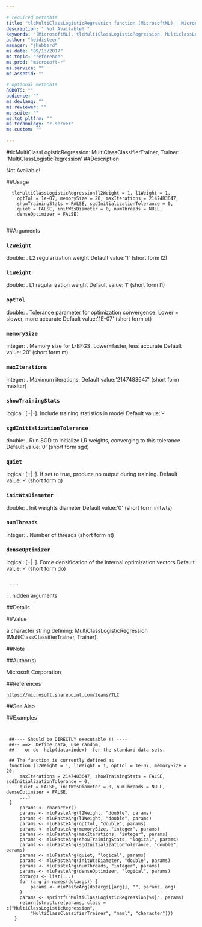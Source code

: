 ```yaml
--- 
 
# required metadata 
title: "tlcMultiClassLogisticRegression function (MicrosoftML) | Microsoft Docs" 
description: " Not Available! " 
keywords: "(MicrosoftML), tlcMultiClassLogisticRegression, MulticlassLogisticRegressionPredictorNew, mlr, multilr, MultiClassClassifierTrainer, Trainer" 
author: "heidisteen" 
manager: "jhubbard" 
ms.date: "09/13/2017" 
ms.topic: "reference" 
ms.prod: "microsoft-r" 
ms.service: "" 
ms.assetid: "" 
 
# optional metadata 
ROBOTS: "" 
audience: "" 
ms.devlang: "" 
ms.reviewer: "" 
ms.suite: "" 
ms.tgt_pltfrm: "" 
ms.technology: "r-server" 
ms.custom: "" 
 
--- 
```

 
 
 
 
 
 
 
 #tlcMultiClassLogisticRegression: MultiClassClassifierTrainer, Trainer: 'MultiClassLogisticRegression' 
 ##Description
 
Not Available!
 
 
 ##Usage

```   
  tlcMultiClassLogisticRegression(l2Weight = 1, l1Weight = 1,
    optTol = 1e-07, memorySize = 20, maxIterations = 2147483647,
    showTrainingStats = FALSE, sgdInitializationTolerance = 0,
    quiet = FALSE, initWtsDiameter = 0, numThreads = NULL,
    denseOptimizer = FALSE)
 
```
 
 ##Arguments

   
  
 ### `l2Weight`
 double: <float>. L2 regularization weight Default value:'1' (short form l2) 
  
  
  
 ### `l1Weight`
 double: <float>. L1 regularization weight Default value:'1' (short form l1) 
  
  
  
 ### `optTol`
 double: <float>. Tolerance parameter for optimization convergence. Lower = slower, more accurate Default value:'1E-07' (short form ot) 
  
  
  
 ### `memorySize`
 integer: <int>. Memory size for L-BFGS. Lower=faster, less accurate Default value:'20' (short form m) 
  
  
  
 ### `maxIterations`
 integer: <int>. Maximum iterations. Default value:'2147483647' (short form maxiter) 
  
  
  
 ### `showTrainingStats`
 logical: [+|-]. Include training statistics in model Default value:'-' 
  
  
  
 ### `sgdInitializationTolerance`
 double: <float>. Run SGD to initialize LR weights, converging to this tolerance Default value:'0' (short form sgd) 
  
  
  
 ### `quiet`
 logical: [+|-]. If set to true, produce no output during training. Default value:'-' (short form q) 
  
  
  
 ### `initWtsDiameter`
 double: <float>. Init weights diameter Default value:'0' (short form initwts) 
  
  
  
 ### `numThreads`
 integer: <int>. Number of threads (short form nt) 
  
  
  
 ### `denseOptimizer`
 logical: [+|-]. Force densification of the internal optimization vectors Default value:'-' (short form do) 
  
  
  
 ### ` ...`
 : . hidden arguments 
  
 
 
 ##Details
 

 
 
 ##Value
 
a character string defining: MultiClassLogisticRegression
(MultiClassClassifierTrainer, Trainer).
 
 ##Note
 

 
 
 ##Author(s)
 
Microsoft Corporation
 
 
 ##References
 
[`https://microsoft.sharepoint.com/teams/TLC`](https://microsoft.sharepoint.com/teams/TLC)

 
 
 ##See Also
 

   
 ##Examples

 ```
   
  
  ##---- Should be DIRECTLY executable !! ----
  ##-- ==>  Define data, use random,
  ##--	or do  help(data=index)  for the standard data sets.
  
  ## The function is currently defined as
  function (l2Weight = 1, l1Weight = 1, optTol = 1e-07, memorySize = 20, 
      maxIterations = 2147483647, showTrainingStats = FALSE, sgdInitializationTolerance = 0, 
      quiet = FALSE, initWtsDiameter = 0, numThreads = NULL, denseOptimizer = FALSE, 
      ...) 
  {
      params <- character()
      params <- mluPasteArg(l2Weight, "double", params)
      params <- mluPasteArg(l1Weight, "double", params)
      params <- mluPasteArg(optTol, "double", params)
      params <- mluPasteArg(memorySize, "integer", params)
      params <- mluPasteArg(maxIterations, "integer", params)
      params <- mluPasteArg(showTrainingStats, "logical", params)
      params <- mluPasteArg(sgdInitializationTolerance, "double", params)
      params <- mluPasteArg(quiet, "logical", params)
      params <- mluPasteArg(initWtsDiameter, "double", params)
      params <- mluPasteArg(numThreads, "integer", params)
      params <- mluPasteArg(denseOptimizer, "logical", params)
      dotargs <- list(...)
      for (arg in names(dotargs)) {
          params <- mluPasteArg(dotargs[[arg]], "", params, arg)
      }
      params <- sprintf("MultiClassLogisticRegression{%s}", params)
      return(structure(params, class = c("MultiClassLogisticRegression", 
          "MultiClassClassifierTrainer", "maml", "character")))
    }
  
 
```
 
 
 
 
